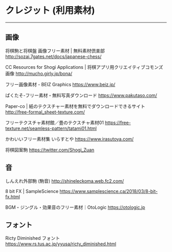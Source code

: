 # クレジット (利用素材)
<hr>

## 画像

将棋駒と将棋盤 画像フリー素材 | 無料素材倶楽部
http://sozai.7gates.net/docs/japanese-chess/

CC Resources for Shogi Applications | 将棋アプリ用クリエイティブコモンズ画像
http://mucho.girly.jp/bona/
 
フリー画像素材 - BEIZ Graphics
https://www.beiz.jp/
 
ぱくたそ-フリー素材・無料写真ダウンロード
https://www.pakutaso.com/
 
Paper-co | 紙のテクスチャー素材を無料でダウンロードできるサイト
http://free-formal_sheet-texture.com/
 
フリーテクスチャ素材館／畳のテクスチャ素材01
https://free-texture.net/seamless-pattern/tatami01.html

かわいいフリー素材集 いらすとや
https://www.irasutoya.com/

将棋図案駒
https://twitter.com/Shogi_Zuan

## 音

しんえれ外部駒 (駒音)
http://shineleckoma.web.fc2.com/

8 bit FX | SampleScience
https://www.samplescience.ca/2018/03/8-bit-fx.html

BGM・ジングル・効果音のフリー素材｜OtoLogic
https://otologic.jp

## フォント

Ricty Diminished フォント
https://www.rs.tus.ac.jp/yyusa/ricty_diminished.html
